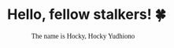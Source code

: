 

<h1 align='center'> Hello, fellow stalkers! 🍀</h1>
<p align='center' style='font-family:Comic Sans MS'>
The name is Hocky, Hocky Yudhiono 🚀
</p>


